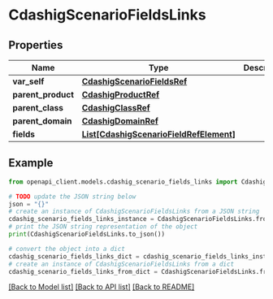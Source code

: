 # CdashigScenarioFieldsLinks


## Properties

Name | Type | Description | Notes
------------ | ------------- | ------------- | -------------
**var_self** | [**CdashigScenarioFieldsRef**](CdashigScenarioFieldsRef.md) |  | [optional] 
**parent_product** | [**CdashigProductRef**](CdashigProductRef.md) |  | [optional] 
**parent_class** | [**CdashigClassRef**](CdashigClassRef.md) |  | [optional] 
**parent_domain** | [**CdashigDomainRef**](CdashigDomainRef.md) |  | [optional] 
**fields** | [**List[CdashigScenarioFieldRefElement]**](CdashigScenarioFieldRefElement.md) |  | [optional] 

## Example

```python
from openapi_client.models.cdashig_scenario_fields_links import CdashigScenarioFieldsLinks

# TODO update the JSON string below
json = "{}"
# create an instance of CdashigScenarioFieldsLinks from a JSON string
cdashig_scenario_fields_links_instance = CdashigScenarioFieldsLinks.from_json(json)
# print the JSON string representation of the object
print(CdashigScenarioFieldsLinks.to_json())

# convert the object into a dict
cdashig_scenario_fields_links_dict = cdashig_scenario_fields_links_instance.to_dict()
# create an instance of CdashigScenarioFieldsLinks from a dict
cdashig_scenario_fields_links_from_dict = CdashigScenarioFieldsLinks.from_dict(cdashig_scenario_fields_links_dict)
```
[[Back to Model list]](../README.md#documentation-for-models) [[Back to API list]](../README.md#documentation-for-api-endpoints) [[Back to README]](../README.md)


